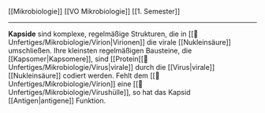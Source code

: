 [[Mikrobiologie]] [[VO Mikrobiologie]] [[1. Semester]]

---

**Kapside** sind komplexe, regelmäßige Strukturen, die in [[📂Unfertiges/Mikrobiologie/Virion|Virionen]] die virale [[Nukleinsäure]] umschließen. Ihre kleinsten regelmäßigen Bausteine, die [[Kapsomer|Kapsomere]], sind [[Protein[[📂Unfertiges/Mikrobiologie/Virus|virale]] durch die [[Virus|virale]] [[Nukleinsäure]] codiert werden. Fehlt dem [[📂Unfertiges/Mikrobiologie/Virion]] eine [[📂Unfertiges/Mikrobiologie/Virushülle]], so hat das Kapsid [[Antigen|antigene]] Funktion.